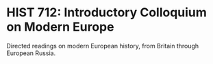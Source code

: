 # HIST 712: Introductory Colloquium on Modern Europe

Directed readings on modern European history, from Britain through European Russia.